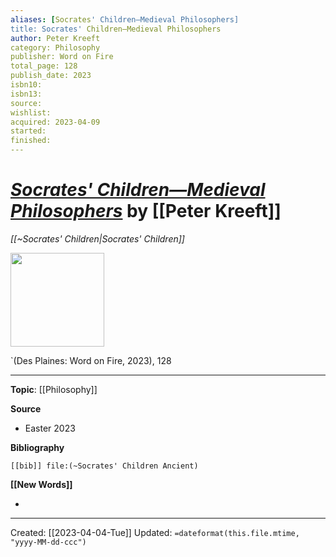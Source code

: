 ```yaml
---
aliases: [Socrates' Children—Medieval Philosophers]
title: Socrates' Children—Medieval Philosophers
author: Peter Kreeft
category: Philosophy
publisher: Word on Fire
total_page: 128
publish_date: 2023
isbn10: 
isbn13: 
source: 
wishlist:
acquired: 2023-04-09
started: 
finished: 
---
```

# *[Socrates' Children—Medieval Philosophers](https://bookstore.wordonfire.org/products/socrates-children-box-set)* by [[Peter Kreeft]]
*[[~Socrates' Children|Socrates' Children]]*

<img src="https://cdn.shopify.com/s/files/1/0005/3195/5769/products/SC-Volume-2-Shopify-Front.png?v=1678129268&width=2048" width=150>

`(Des Plaines: Word on Fire, 2023), 128


--- 
**Topic**: [[Philosophy]]

**Source**
- Easter 2023

**Bibliography**

```query
[[bib]] file:(~Socrates' Children Ancient)
```
 

**[[New Words]]**

- 

---
Created: [[2023-04-04-Tue]]
Updated: `=dateformat(this.file.mtime, "yyyy-MM-dd-ccc")`
